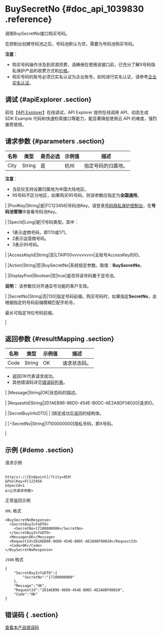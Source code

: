 # BuySecretNo {#doc_api_1039830 .reference}

调用BuySecretNo接口购买号码。

在控制台创建号码池之后，号码池默认为空，需要为号码池购买号码。

**注意**：

-   购买号码操作涉及到资源资费，请确保在使用该接口前，已充分了解X号码隐私保护产品的收费方式和[价格](~~59825~~)。
-   购买号码的账号必须已实名认证为企业账号。如何进行实名认证，请参考[企业实名认证](~~37172~~)。

## 调试 {#apiExplorer .section}

前往【[API Explorer](https://api.aliyun.com/#product=Dyplsapi&api=BuySecretNo)】在线调试，API Explorer 提供在线调用 API、动态生成 SDK Example 代码和快速检索接口等能力，能显著降低使用云 API 的难度，强烈推荐使用。

## 请求参数 {#parameters .section}

|名称|类型|是否必选|示例值|描述|
|--|--|----|---|--|
|City|String|是|杭州|指定号码的归属地。

 **注意**：

 -   当前仅支持设置归属地为中国大陆地区。
-   95号码不区分地区，如果购买95号码，则该参数应指定为**全国通用**。

 |
|PoolKey|String|是|FC123456|号码池Key。请登录[号码隐私保护控制台](https://dypls.console.aliyun.com/dypls.htm#/account)，在**号码池管理**中查看号码池Key。

 |
|SpecId|Long|是|1|号码类型。其中：

 -   1表示虚商号码，即170或171。
-   2表示运营商号码。
-   3表示95号码。

 |
|AccessKeyId|String|否|LTAIP00vvvvvvvvv|主账号AccessKey的ID。

 |
|Action|String|否|BuySecretNo|系统规定参数。取值：**BuySecretNo**。

 |
|DisplayPool|Boolean|否|true|是否将该号码置于显号池。

 **说明：** 该参数仅对开通显号功能的客户生效。

 |
|SecretNo|String|否|130|指定号码前缀。购买号码时，如果指定**SecretNo**，会根据指定的号码前缀模糊匹配手机号。

 最长可指定18位号码前缀。

 |

## 返回参数 {#resultMapping .section}

|名称|类型|示例值|描述|
|--|--|---|--|
|Code|String|OK|请求状态码。

 -   返回OK代表请求成功。
-   其他错误码详见[错误码列表](~~109196~~)。

 |
|Message|String|OK|状态码的描述。

 |
|RequestId|String|2D1AEB96-96D0-454E-B0DC-AE2A8DF08020|请求ID。

 |
|SecretBuyInfoDTO| | |绑定成功后返回的结构体。

 |
|└SecretNo|String|17100000000|隐私号码，即X号码。

 |

## 示例 {#demo .section}

请求示例

``` {#request_demo}

http(s)://[Endpoint]/?City=杭州
&PoolKey=FC123456
&SpecId=1
&<公共请求参数>

```

正常返回示例

`XML` 格式

``` {#xml_return_success_demo}
<BuySecretNoResponse>
  <SecretBuyInfoDTO>
    <SecretNo>17100000000</SecretNo>
  </SecretBuyInfoDTO>
  <Message>OK</Message>
  <RequestId>2D1AEB96-96D0-454E-B0DC-AE2A8DF08020</RequestId>
  <Code>OK</Code>
</BuySecretNoResponse>

```

`JSON` 格式

``` {#json_return_success_demo}
{
	"SecretBuyInfoDTO":{
		"SecretNo":"17100000000"
	},
	"Message":"OK",
	"RequestId":"2D1AEB96-96D0-454E-B0DC-AE2A8DF08020",
	"Code":"OK"
}
```

## 错误码 { .section}

[查看本产品错误码](https://error-center.aliyun.com/status/product/Dyplsapi)

